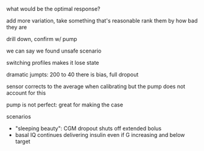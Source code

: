 what would be the optimal response?

add more variation, take something that's reasonable
rank them by how bad they are

drill down, confirm w/ pump

we can say we found unsafe scenario

switching profiles makes it lose state

dramatic jumpts: 200 to 40 
there is bias, full dropout

sensor corrects to the average when calibrating
but the pump does not account for this

pump is not perfect: great for making the case 



scenarios
- "sleeping beauty": CGM dropout shuts off extended bolus
- basal IQ continues delivering insulin even if G increasing and below target